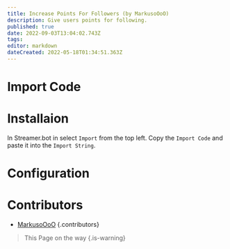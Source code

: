 ```yaml
---
title: Increase Points For Followers (by MarkusoOoO)
description: Give users points for following.
published: true
date: 2022-09-03T13:04:02.743Z
tags: 
editor: markdown
dateCreated: 2022-05-18T01:34:51.363Z
---
```


# Import Code

# Installaion
In Streamer.bot in select `Import` from the top left.
Copy the `Import Code` and paste it into the `Import String`. 

# Configuration 

# Contributors

 - [<i class="mdi mdi-twitch"></i> MarkusoOoO](https://www.twitch.tv/markusoooo)
 {.contributors}
 
 > This Page on the way {.is-warning}